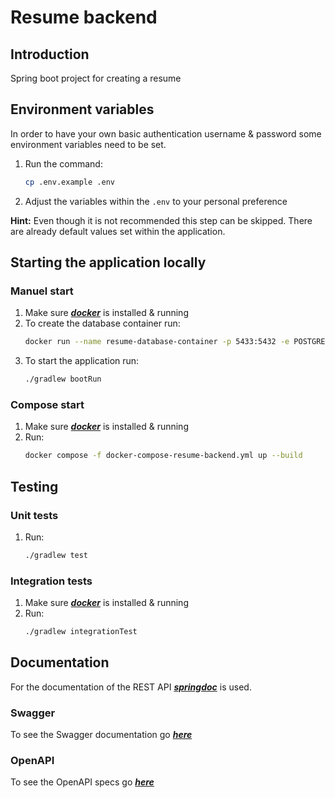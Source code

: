 # Resume backend

## Introduction

Spring boot project for creating a resume

## Environment variables

In order to have your own basic authentication username & password some environment variables need to be set.

1. Run the command:
    ```bash
   cp .env.example .env
    ```
2. Adjust the variables within the `.env` to your personal preference

**Hint:** Even though it is not recommended this step can be skipped.
There are already default values set within the application.

## Starting the application locally

### Manuel start

1. Make sure [***docker***](https://www.docker.com/) is installed & running
2. To create the database container run:
    ```bash
    docker run --name resume-database-container -p 5433:5432 -e POSTGRES_USER=admin -e POSTGRES_PASSWORD=letmein -e POSTGRES_DB=resume-database -d postgres:17.0
    ```
3. To start the application run:
    ```bash
    ./gradlew bootRun
    ```

### Compose start

1. Make sure [***docker***](https://www.docker.com/) is installed & running
2. Run:
    ```bash
    docker compose -f docker-compose-resume-backend.yml up --build
    ```

## Testing

### Unit tests

1. Run:
   ```bash
   ./gradlew test
   ```

### Integration tests

1. Make sure [***docker***](https://www.docker.com/) is installed & running
2. Run:
   ```bash
   ./gradlew integrationTest
   ```

## Documentation

For the documentation of the REST API [***springdoc***](https://springdoc.org/)
is used.

### Swagger

To see the Swagger documentation go [***here***](http://localhost:8080/docs/ui)

### OpenAPI

To see the OpenAPI specs go [***here***](http://localhost:8080/docs)